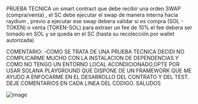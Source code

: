 PRUEBA TECNICA
un smart contract que debe recibir una orden SWAP (compra/venta) , el SC debe ejecutar el swap de manera interna hacia raydium , 
previo a ejecutar ese swap debera validar si es compra (SOL - TOKEN) o venta (TOKEN-SOL) para extraer un fee de 10% el fee debera 
ser tomado en SOL y se queda en el SC (hasta su recolección por wallet autorizada) 

COMENTARIO:
-COMO SE TRATA DE UNA PRUEBA TECNICA DECIDI NO COMPLICARME MUCHO CON LA INSTALACION DE DEPENDENCIAS Y COMO NO TENGO UN ENTORNO 
LOCAL ACONDICIONADO,OPTE POR USAR SOLANA PLAYGROUND QUE DISPONE DE UN FRAMEWORK QUE ME AYUDO A ENFOCARME EN EL DESARROLLO DEL 
CONTRATO Y DEL TEST. DEJE COMENTARIOS EN CADA LINEA DEL CODIGO. SALUDOS

![image](https://github.com/user-attachments/assets/2d7583b6-3275-4a78-be5d-81386ef109da)


